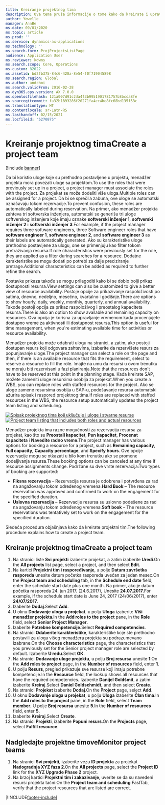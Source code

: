 ```yaml
---
title: Kreiranje projektnog tima
description: Ova tema pruža informacije o tome kako da kreirate i upravljate projektnim timovima.
author: Yowelle
manager: AnnBe
ms.date: 09/01/2020
ms.topic: article
ms.prod: ''
ms.service: dynamics-ax-applications
ms.technology: ''
ms.search.form: ProjProjectsListPage
audience: Application User
ms.reviewer: kdwns
ms.search.scope: Core, Operations
ms.custom: 82022
ms.assetid: bd2fb375-84c6-428a-8e54-f0f719045898
ms.search.region: Global
ms.author: andchoi
ms.search.validFrom: 2016-02-28
ms.dyn365.ops.version: AX 7.0.0
ms.openlocfilehash: 121a007d91c2da4f3b9951901781757b8bcca8fe
ms.sourcegitcommit: fa32b1893286f20271fa4ec4be8fc68bd135f53c
ms.translationtype: HT
ms.contentlocale: sr-Latn-RS
ms.lasthandoff: 02/15/2021
ms.locfileid: "5270875"
---
```

# <a name="create-a-project-team"></a><span data-ttu-id="babfe-103">Kreiranje projektnog tima</span><span class="sxs-lookup"><span data-stu-id="babfe-103">Create a project team</span></span>

[!include [banner](../includes/banner.md)]

<span data-ttu-id="babfe-104">Da bi koristio uloge koje su prethodno postavljene u projektu, menadžer projekta mora povezati uloge sa projektom.</span><span class="sxs-lookup"><span data-stu-id="babfe-104">To use the roles that were previously set up in a project, a project manager must associate the roles with the project.</span></span> <span data-ttu-id="babfe-105">Za projekat se može dodeliti više uloga.</span><span class="sxs-lookup"><span data-stu-id="babfe-105">Multiple roles can be assigned for a project.</span></span> <span data-ttu-id="babfe-106">Da bi se sprečila zabuna, ove uloge se automatski označavaju tokom rezervacije.</span><span class="sxs-lookup"><span data-stu-id="babfe-106">To prevent confusion, these roles are automatically labeled during reservation.</span></span> <span data-ttu-id="babfe-107">Na primer, ako menadžer projekta zahteva tri softverska inženjera, automatski se generišu tri uloge softverskog inženjera koje imaju oznake **softverski inženjer 1**, **softverski inženjer 2** i **softverski inženjer 3**.</span><span class="sxs-lookup"><span data-stu-id="babfe-107">For example, if the project manager requires three software engineers, three Software engineer roles that have **software engineer 1**, **software engineer 2**, and **software engineer 3** as their labels are automatically generated.</span></span> <span data-ttu-id="babfe-108">Ako su karakteristike uloge prethodno postavljene za ulogu, one se primenjuju kao filter tokom pretraživanja resursa.</span><span class="sxs-lookup"><span data-stu-id="babfe-108">If role characteristics were previously set for the role, they are applied as a filter during searches for a resource.</span></span> <span data-ttu-id="babfe-109">Dodatne karakteristike se mogu dodati po potrebi za dalje preciziranje pretrage.</span><span class="sxs-lookup"><span data-stu-id="babfe-109">Additional characteristics can be added as required to further refine the search.</span></span>

<span data-ttu-id="babfe-110">Postavke prikaza takođe se mogu prilagoditi kako bi se dobio bolji prikaz dostupnosti resursa.</span><span class="sxs-lookup"><span data-stu-id="babfe-110">View settings can also be customized to give a better view of resource availability.</span></span> <span data-ttu-id="babfe-111">Postoje opcije za prikazivanje raspoloživosti po satima, dnevno, nedeljno, mesečno, kvartalno i godišnje.</span><span class="sxs-lookup"><span data-stu-id="babfe-111">There are options to show hourly, daily, weekly, monthly, quarterly, and annual availability.</span></span> <span data-ttu-id="babfe-112">Takođe postoji opcija za prikaz raspoloživog i preostalog kapaciteta resursa.</span><span class="sxs-lookup"><span data-stu-id="babfe-112">There is also an option to show available and remaining capacity on resources.</span></span> <span data-ttu-id="babfe-113">Ova opcija je korisna za upravljanje vremenom kada procenjujete dostupno vreme za aktivnosti ili dostupnost resursa.</span><span class="sxs-lookup"><span data-stu-id="babfe-113">This option is useful for time management, when you're estimating available time for activities or resource availability.</span></span>

<span data-ttu-id="babfe-114">Menadžer projekta može odabrati ulogu na stranici, a zatim, ako postoji dostupan resurs koji odgovara zahtevima, izaberite da rezervišete resurs za popunjavanje uloge.</span><span class="sxs-lookup"><span data-stu-id="babfe-114">The project manager can select a role on the page and then, if there is an available resource that fits the requirement, select to reserve a resource to fill the role.</span></span> <span data-ttu-id="babfe-115">Imajte na umu da resursi u ovom trenutku ne moraju biti rezervisani u fazi planiranja.</span><span class="sxs-lookup"><span data-stu-id="babfe-115">Note that the resources don't have to be reserved at this point in the planning stage.</span></span> <span data-ttu-id="babfe-116">Kada kreirate SAP, možete zameniti uloge resursima osoblja za projekat.</span><span class="sxs-lookup"><span data-stu-id="babfe-116">When you create a WBS, you can replace roles with staffed resources for the project.</span></span> <span data-ttu-id="babfe-117">Ako se uloge zamene resursima osoblja u SAP-u, podešavanje resursa automatski ažurira spisak i raspored projektnog tima.</span><span class="sxs-lookup"><span data-stu-id="babfe-117">If roles are replaced with staffed resources in the WBS, the resource setup automatically updates the project team listing and scheduling.</span></span>

<span data-ttu-id="babfe-118">[![Spisak projektnog tima koji uključuje i uloge i stvarne resurse](./media/projectresourcing03-1024x368.jpg)](./media/projectresourcing03.jpg)</span><span class="sxs-lookup"><span data-stu-id="babfe-118">[![Project team listing that includes both roles and actual resources](./media/projectresourcing03-1024x368.jpg)](./media/projectresourcing03.jpg)</span></span> 

<span data-ttu-id="babfe-119">Menadžer projekta ima razne mogućnosti za rezervaciju resursa za projekat, kao što su **Preostali kapacitet**, **Pun kapacitet**, **Procenat kapaciteta** i **Navedite radno vreme**.</span><span class="sxs-lookup"><span data-stu-id="babfe-119">The project manager has various options for booking a resource for a project, such as **Remaining capacity**, **Full capacity**, **Capacity percentage**, and **Specify hours**.</span></span> <span data-ttu-id="babfe-120">Ove opcije rezervacije mogu se otkazati u bilo kom trenutku ako se promene dodeljivanja resursa.</span><span class="sxs-lookup"><span data-stu-id="babfe-120">These booking options can be canceled at any time if resource assignments change.</span></span> <span data-ttu-id="babfe-121">Podržane su dve vrste rezervacija:</span><span class="sxs-lookup"><span data-stu-id="babfe-121">Two types of booking are supported:</span></span>

- <span data-ttu-id="babfe-122">**Fiksna rezervacija** – Rezervacija resursa je odobrena i potvrđena za rad na angažovanju tokom određenog vremena.</span><span class="sxs-lookup"><span data-stu-id="babfe-122">**Hard Book** – The resource reservation was approved and confirmed to work on the engagement for the specified duration.</span></span>
- <span data-ttu-id="babfe-123">**Uslovna rezervacija** – Rezervacije resursa su uslovno podešene za rad na angažovanju tokom određenog vremena.</span><span class="sxs-lookup"><span data-stu-id="babfe-123">**Soft book** – The resource reservations was tentatively set to work on the engagement for the specified duration.</span></span>

<span data-ttu-id="babfe-124">Sledeća procedura objašnjava kako da kreirate projektni tim.</span><span class="sxs-lookup"><span data-stu-id="babfe-124">The following procedure explains how to create a project team.</span></span>

## <a name="create-a-project-team"></a><span data-ttu-id="babfe-125">Kreiranje projektnog tima</span><span class="sxs-lookup"><span data-stu-id="babfe-125">Create a project team</span></span>

1. <span data-ttu-id="babfe-126">Na stranici liste **Svi projekti** izaberite projekat, a zatim izaberite **Uredi**.</span><span class="sxs-lookup"><span data-stu-id="babfe-126">On the **All projects** list page, select a project, and then select **Edit**.</span></span>
2. <span data-ttu-id="babfe-127">Na kartici **Projektni tim i raspoređivanje**, u polje **Datum završetka rasporeda** unesite datum početka rasporeda uvećan za jedan mesec.</span><span class="sxs-lookup"><span data-stu-id="babfe-127">On the **Project team and scheduling** tab, in the **Schedule end date** field, enter the schedule start date plus one month.</span></span> <span data-ttu-id="babfe-128">Na primer, ako je datum početka rasporeda 24. jun 2017. (24.6.2017), Unesite **24.07.2017**.</span><span class="sxs-lookup"><span data-stu-id="babfe-128">For example, if the schedule start date is June 24, 2017 (24/06/2017), enter **24/07/2017**.</span></span>
3. <span data-ttu-id="babfe-129">Izaberite **Dodaj**.</span><span class="sxs-lookup"><span data-stu-id="babfe-129">Select **Add**.</span></span>
4. <span data-ttu-id="babfe-130">U oknu **Dodavanje uloga u projekat**, u polju **Uloga** izaberite **Viši menadžer projekta**.</span><span class="sxs-lookup"><span data-stu-id="babfe-130">In the **Add roles to the project** pane, in the **Role** field, select **Senior Project Manager**.</span></span>
5. <span data-ttu-id="babfe-131">Izaberite **Potrebne kompetencije**.</span><span class="sxs-lookup"><span data-stu-id="babfe-131">Select **Required competencies**.</span></span>
6. <span data-ttu-id="babfe-132">Na stranici **Odaberite karakteristike**, karakteristike koje ste prethodno postavili za ulogu višeg menadžera projekta su podrazumevano izabrane.</span><span class="sxs-lookup"><span data-stu-id="babfe-132">On the **Choose characteristics** page, the characteristics that you previously set for the Senior project manager role are selected by default.</span></span> <span data-ttu-id="babfe-133">Izaberite **U redu**.</span><span class="sxs-lookup"><span data-stu-id="babfe-133">Select **OK**.</span></span>
7. <span data-ttu-id="babfe-134">Na stranici **Dodavanje uloge projektu**, u polju **Broj resursa** unesite **1**.</span><span class="sxs-lookup"><span data-stu-id="babfe-134">On the **Add roles to project** page, in the **Number of resources** field, enter **1**.</span></span>
8. <span data-ttu-id="babfe-135">U polju **Resurs**, pregled prikazuje sve resurse koji imaju potrebne kompetencije.</span><span class="sxs-lookup"><span data-stu-id="babfe-135">In the **Resource** field, the lookup shows all resources that have the required competencies.</span></span> <span data-ttu-id="babfe-136">Izaberite **Danijel Goldšmit**, a zatim izaberite **Kreiraj**.</span><span class="sxs-lookup"><span data-stu-id="babfe-136">Select **Daniel Goldschmidt**, and then select **Create**.</span></span>
9. <span data-ttu-id="babfe-137">Na stranici **Projekat** izaberite **Dodaj**.</span><span class="sxs-lookup"><span data-stu-id="babfe-137">On the **Project** page, select **Add**.</span></span>
10. <span data-ttu-id="babfe-138">U oknu **Dodavanje uloga u projekat**, u polju **Uloga** izaberite **Član tima**.</span><span class="sxs-lookup"><span data-stu-id="babfe-138">In the **Add roles to the project** pane, in the **Role** field, select **Team member**.</span></span> <span data-ttu-id="babfe-139">U polje **Broj resursa** unesite **5**.</span><span class="sxs-lookup"><span data-stu-id="babfe-139">In the **Number of resources** field, enter **5**.</span></span>
11. <span data-ttu-id="babfe-140">Izaberite **Kreiraj**.</span><span class="sxs-lookup"><span data-stu-id="babfe-140">Select **Create**.</span></span>
12. <span data-ttu-id="babfe-141">Na stranici **Projekti**, izaberite **Popuni resurs**.</span><span class="sxs-lookup"><span data-stu-id="babfe-141">On the **Projects** page, select **Fulfill resource**.</span></span>

## <a name="monitor-project-teams"></a><span data-ttu-id="babfe-142">Nadgledajte projektne timove</span><span class="sxs-lookup"><span data-stu-id="babfe-142">Monitor project teams</span></span>
1. <span data-ttu-id="babfe-143">Na stranici **Svi projekti**, izaberite vezu **ID projekta** za projekat **Nadogradnja XYZ faza 2**.</span><span class="sxs-lookup"><span data-stu-id="babfe-143">On the **All projects** page, select the **Project ID** link for the **XYZ Upgrade Phase 2** project.</span></span>
2. <span data-ttu-id="babfe-144">Na brzoj kartici **Projektni tim i zakazivanje**, uverite se da su navedeni resursi projekta tačni.</span><span class="sxs-lookup"><span data-stu-id="babfe-144">On the **Project team and scheduling** FastTab, verify that the project resources that are listed are correct.</span></span>


[!INCLUDE[footer-include](../includes/footer-banner.md)]